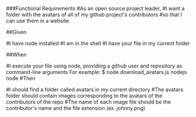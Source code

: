 ###Functional Requirements
#As an open source project leader,
#I want a folder with the avatars of all of my github project's contributors 
#so that I can use them in a website.

##Given

#I have node installed
#I am in the shell
#I have your file in my current folder

##When

#I execute your file using node, providing a github user and repository as command-line arguments For example: $ node download_avatars.js nodejs node
#Then

#I should find a folder called avatars in my current directory
#The avatars folder should contain images corresponding to the avatars of the contributors of the repo
#The name of each image file should be the contributor's name and the file extension (ex. johnny.png)